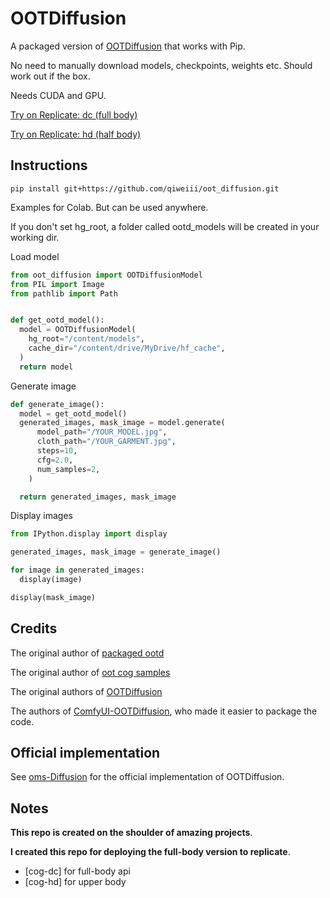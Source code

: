 # OOTDiffusion

A packaged version of [OOTDiffusion](https://github.com/levihsu/OOTDiffusion) that works with Pip.

No need to manually download models, checkpoints, weights etc. Should work out if the box.

Needs CUDA and GPU.

[Try on Replicate: dc (full body)](https://replicate.com/qiweiii/oot_diffusion_dc)

<!-- [Try on Replicate: hd (half body)](https://replicate.com/qiweiii/oot_diffusion_hd) -->
[Try on Replicate: hd (half body)](https://replicate.com/viktorfa/oot_diffusion)


## Instructions

`pip install git+https://github.com/qiweiii/oot_diffusion.git`

Examples for Colab. But can be used anywhere.

If you don't set hg_root, a folder called ootd_models will be created in your working dir.

Load model
```python
from oot_diffusion import OOTDiffusionModel
from PIL import Image
from pathlib import Path


def get_ootd_model():
  model = OOTDiffusionModel(
    hg_root="/content/models",
    cache_dir="/content/drive/MyDrive/hf_cache",
  )
  return model
```

Generate image
```python
def generate_image():
  model = get_ootd_model()
  generated_images, mask_image = model.generate(
      model_path="/YOUR_MODEL.jpg",
      cloth_path="/YOUR_GARMENT.jpg",
      steps=10,
      cfg=2.0,
      num_samples=2,
    )

  return generated_images, mask_image
```

Display images

```python
from IPython.display import display

generated_images, mask_image = generate_image()

for image in generated_images:
  display(image)

display(mask_image)
```


## Credits

The original author of [packaged ootd](https://github.com/viktorfa/oot_diffusion)

The original author of [oot cog samples](https://github.com/viktorfa/oot_cog_samples)

The original authors of [OOTDiffusion](https://github.com/levihsu/OOTDiffusion)

The authors of [ComfyUI-OOTDiffusion](https://github.com/AuroBit/ComfyUI-OOTDiffusion), who made it easier to package the code.

## Official implementation

See [oms-Diffusion](https://github.com/ShineChen1024/oms-Diffusion) for the official implementation of OOTDiffusion.



## Notes

**This repo is created on the shoulder of amazing projects**.

**I created this repo for deploying the full-body version to replicate**.
  - [cog-dc] for full-body api
  - [cog-hd] for upper body
